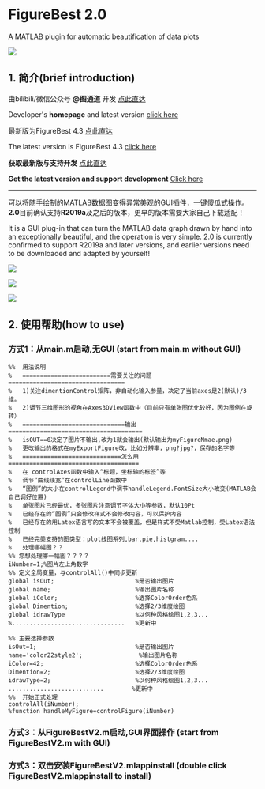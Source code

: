 # FigureBest 2.0
A MATLAB plugin for automatic beautification of data plots


![](https://github.com/tutusjtu/FigureBest-2.0/blob/main/images/demofigs.png)



## 1. 简介(brief introduction)

由bilibili/微信公众号 **@图通道** 开发  [点此直达](https://space.bilibili.com/223755925)

Developer's **homepage** and latest version [click here](https://space.bilibili.com/223755925)

最新版为FigureBest 4.3 [点此直达](https://www.bilibili.com/video/BV17L4y1x78W)

The latest version is FigureBest 4.3 [click here](https://www.bilibili.com/video/BV17L4y1x78W)

**获取最新版与支持开发** [点此直达](https://mianbaoduo.com/o/bread/mbd-YZiclJxp)

**Get the latest version and support development** [Click here](https://mianbaoduo.com/o/bread/mbd-YZiclJxp)

---

可以将随手绘制的MATLAB数据图变得异常美观的GUI插件，一键傻瓜式操作。
**2.0**目前确认支持**R2019a**及之后的版本，更早的版本需要大家自己下载适配！

It is a GUI plug-in that can turn the MATLAB data graph drawn by hand into an exceptionally beautiful, and the operation is very simple. 2.0 is currently confirmed to support R2019a and later versions, and earlier versions need to be downloaded and adapted by yourself!


![](https://github.com/tutusjtu/FigureBest-2.0/blob/main/images/interface.png)


![](https://github.com/tutusjtu/FigureBest-2.0/blob/main/images/demofigs2.png)

![](https://github.com/tutusjtu/FigureBest-2.0/blob/main/images/demofigs3.png)

## 2. 使用帮助(how to use)

### 方式1：从main.m启动,无GUI (start from main.m without GUI)

```
%%  用法说明
%   =========================需要关注的问题=================================
%   1)关注dimentionControl矩阵，非自动化输入参量，决定了当前axes是2(默认)/3维。
%   2)调节三维图形的视角在Axes3DView函数中（目前只有单张图优化较好，因为图例在旋转）
%   =============================输出======================================
%   isOUT==0决定了图片不输出,改为1就会输出(默认输出为myFigureNmae.png)
%   更改输出的格式在myExportFigure改，比如分辨率，png?jpg?，保存的名字等
%   ============================怎么用=====================================
%   在 controlAxes函数中输入“标题，坐标轴的标签”等
%   调节”曲线线宽”在controlLine函数中
%   “图例”的大小在controlLegend中调节handleLegend.FontSize大小改变(MATLAB会自己调好位置)
%   单张图片已经最优，多张图片注意调节字体大小等参数，默认10Pt
%   已经存在的“图例”只会修改样式不会修改内容，可以保护内容
%   已经存在的用Latex语言写的文本不会被覆盖，但是样式不受Matlab控制，受Latex语法控制
%   已经完美支持的图类型：plot线图系列,bar,pie,histgram....
%   处理哪幅图？？
%% 您想处理哪一幅图？？？？
iNumber=1;%图片左上角数字
%% 定义全局变量，与controlAll()中同步更新
global isOut;                       %是否输出图片
global name;                        %输出图片名称
global iColor;                      %选择ColorOrder色系
global Dimention;                   %选择2/3维度绘图
global idrawType                    %以何种风格绘图1,2,3...
%................................   %更新中

%% 主要选择参数
isOut=1;                            %是否输出图片
name='color22style2';                %输出图片名称
iColor=42;                          %选择ColorOrder色系
Dimention=2;                        %选择2/3维度绘图
idrawType=2;                        %以何种风格绘图1,2,3...
...........................        %更新中
%%  开始正式处理
controlAll(iNumber);
%function handleMyFigure=controlFigure(iNumber)
```

### 方式3：从FigureBestV2.m启动,GUI界面操作 (start from FigureBestV2.m with GUI)

### 方式3：双击安装FigureBestV2.mlappinstall  (double click FigureBestV2.mlappinstall to install)
